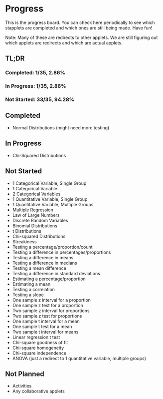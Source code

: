 # Progress
This is the progress board. You can check here periodically to see which stapplets are completed and which ones are still being made. Have fun!

Note: Many of these are redirects to other applets. We are still figuring out which applets are redirects and which are actual applets.
## TL;DR
### Completed: 1/35, 2.86%
### In Progress: 1/35, 2.86%
### Not Started: 33/35, 94.28%
## Completed
* Normal Distributions (might need more testing)
## In Progress
* Chi-Squared Distributions
## Not Started
* 1 Categorical Variable, Single Group
* 1 Categorical Variable
* 2 Categorical Variables
* 1 Quantitative Variable, Single Group
* 1 Quantitative Variable, Multiple Groups
* Multiple Regression
* Law of Large Numbers
* Discrete Random Variables
* Binomial Distributions
* t Distributions
* Chi-squared Distributions
* Streakiness
* Testing a percentage/proportion/count
* Testing a difference in percentages/proportions
* Testing a difference in means
* Testing a difference in medians
* Testing a mean difference
* Testing a difference in standard deviations
* Estimating a percentage/proportion
* Estimating a mean
* Testing a correlation
* Testing a slope
* One sample z interval for a proportion
* One sample z test for a proportion
* Two sample z interval for proportions
* Two sample z test for proportions
* One sample t interval for a mean
* One sample t test for a mean
* Two sample t interval for means
* Linear regression t test
* Chi-square goodness of fit
* Chi-square homogeneity
* Chi-square independence
* ANOVA (just a redirect to 1 quantitative variable, multiple groups)
## Not Planned
* Activities
* Any collaborative applets